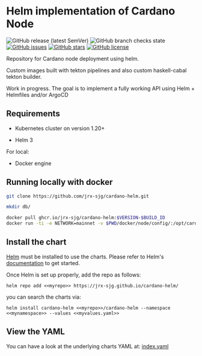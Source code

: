 # Helm implementation of Cardano Node

![GitHub release (latest SemVer)](https://img.shields.io/github/v/release/jrx-sjg/cardano-helm)
![GitHub branch checks state](https://img.shields.io/github/checks-status/jrx-sjg/cardano-helm/main)
[![GitHub issues](https://img.shields.io/github/issues/jrx-sjg/cardano-helm)](https://github.com/jrx-sjg/cardano-helm/issues)
[![GitHub stars](https://img.shields.io/github/stars/jrx-sjg/cardano-helm)](https://github.com/jrx-sjg/cardano-helm/stargazers?style=social)
[![GitHub license](https://img.shields.io/github/license/jrx-sjg/cardano-helm)](https://github.com/jrx-sjg/cardano-helm/blob/main/LICENSE)

Repository for Cardano node deployment using helm.

Custom images built with tekton pipelines and also custom haskell-cabal tekton builder. 

Work in progress. The goal is to implement a fully working API using Helm + Helmfiles and/or ArgoCD

## Requirements

* Kubernetes cluster on version 1.20+

* Helm 3

For local:

* Docker engine

## Running locally with docker

```bash
git clone https://github.com/jrx-sjg/cardano-helm.git

mkdir db/

docker pull ghcr.io/jrx-sjg/cardano-helm:$VERSION-$BUILD_ID
docker run -ti -e NETWORK=mainnet -v $PWD/docker/node/config/:/opt/cardano/files -v $PWD/db/:/opt/cardano/db ghcr.io/jrx-sjg/cardano-helm:$VERSION-$BUILD_ID
```

## Install the chart

[Helm](https://helm.sh) must be installed to use the charts.
Please refer to Helm's [documentation](https://helm.sh/docs/) to get started.

Once Helm is set up properly, add the repo as follows:

    helm repo add <<myrepo>> https://jrx-sjg.github.io/cardano-helm/

you can search the charts via:

    helm install cardano-helm <<myrepo>>/cardano-helm --namespace <<mynamespace>> --values <<myvalues.yaml>>


## View the YAML

You can have a look at the underlying charts YAML at: [index.yaml](index.yaml)